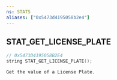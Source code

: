 ```yaml
---
ns: STATS
aliases: ["0x5473d4195058b2e4"]
---
```

## STAT_GET_LICENSE_PLATE

```c
// 0x5473D4195058B2E4
string STAT_GET_LICENSE_PLATE();
```

```
Get the value of a License Plate.
```
